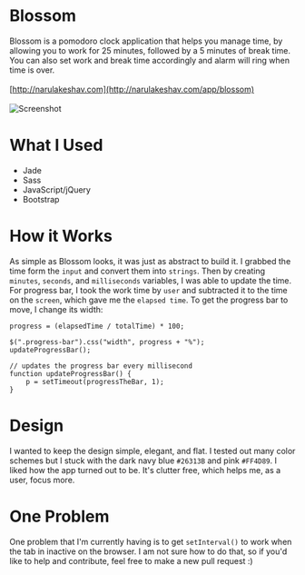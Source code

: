# Blossom
Blossom is a pomodoro clock application that helps you manage time, by allowing you to work for 25 minutes, followed by a 5 minutes of break time. You can also set work and break time accordingly and alarm will ring when time is over.
<br><br>
[http://narulakeshav.com](http://narulakeshav.com/app/blossom)
<br><br>
![Screenshot](http://i.imgur.com/kMp3HBO.jpg)

# What I Used
* Jade
* Sass
* JavaScript/jQuery
* Bootstrap

# How it Works
As simple as Blossom looks, it was just as abstract to build it. I grabbed the time form the `input` and convert them into `strings`. Then by creating `minutes`, `seconds`, and `milliseconds` variables, I was able to update the time. For progress bar, I took the work time by `user` and subtracted it to the time on the `screen`, which gave me the `elapsed time`. To get the progress bar to move, I change its width:
```
progress = (elapsedTime / totalTime) * 100;

$(".progress-bar").css("width", progress + "%");
updateProgressBar();

// updates the progress bar every millisecond
function updateProgressBar() {
    p = setTimeout(progressTheBar, 1);
}
```

# Design
I wanted to keep the design simple, elegant, and flat. I tested out many color schemes but I stuck with the dark navy blue `#26313B` and pink `#FF4D89`. I liked how the app turned out to be. It's clutter free, which helps me, as a user, focus more.

# One Problem
One problem that I'm currently having is to get `setInterval()` to work when the tab in inactive on the browser. I am not sure how to do that, so if you'd like to help and contribute, feel free to make a new pull request :)